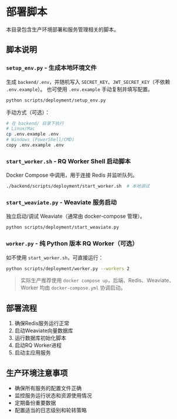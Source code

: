 # 部署脚本

本目录包含生产环境部署和服务管理相关的脚本。

## 脚本说明

### `setup_env.py` - 生成本地环境文件
生成 `backend/.env`，并随机写入 `SECRET_KEY`、`JWT_SECRET_KEY`（不依赖 `.env.example`）。
也可使用 `.env.example` 手动复制并填写配置。

```bash
python scripts/deployment/setup_env.py
```

手动方式（可选）：

```bash
# 在 backend/ 目录下执行
# Linux/Mac
cp .env.example .env
# Windows (PowerShell/CMD)
copy .env.example .env
```

### `start_worker.sh` - RQ Worker Shell 启动脚本
Docker Compose 中调用，用于连接 Redis 并监听队列。

```bash
./backend/scripts/deployment/start_worker.sh  # 本地调试
```

### `start_weaviate.py` - Weaviate 服务启动
独立启动/调试 Weaviate（通常由 docker-compose 管理）。

```bash
python scripts/deployment/start_weaviate.py
```

### `worker.py` - 纯 Python 版本 RQ Worker（可选）
如不使用 `start_worker.sh`，可直接运行：

```bash
python scripts/deployment/worker.py --workers 2
```

> 实际生产推荐使用 `docker compose up`，后端、Redis、Weaviate、Worker 均由 `docker-compose.yml` 协调启动。

## 部署流程

1. 确保Redis服务运行正常
2. 启动Weaviate向量数据库
3. 运行数据库初始化脚本
4. 启动RQ Worker进程
5. 启动主应用服务

## 生产环境注意事项

- 确保所有服务的配置文件正确
- 监控服务运行状态和资源使用情况
- 定期备份重要数据
- 配置适当的日志级别和轮转策略
